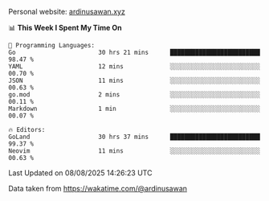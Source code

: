 Personal website: [ardinusawan.xyz](https://ardinusawan.xyz)

<!--START_SECTION:waka-->
📊 **This Week I Spent My Time On** 

```text
💬 Programming Languages: 
Go                       30 hrs 21 mins      █████████████████████████   98.47 % 
YAML                     12 mins             ░░░░░░░░░░░░░░░░░░░░░░░░░   00.70 % 
JSON                     11 mins             ░░░░░░░░░░░░░░░░░░░░░░░░░   00.63 % 
go.mod                   2 mins              ░░░░░░░░░░░░░░░░░░░░░░░░░   00.11 % 
Markdown                 1 min               ░░░░░░░░░░░░░░░░░░░░░░░░░   00.07 % 

🔥 Editors: 
GoLand                   30 hrs 37 mins      █████████████████████████   99.37 % 
Neovim                   11 mins             ░░░░░░░░░░░░░░░░░░░░░░░░░   00.63 % 
```


 Last Updated on 08/08/2025 14:26:23 UTC
<!--END_SECTION:waka-->
Data taken from https://wakatime.com/@ardinusawan
